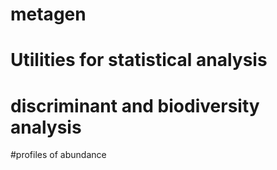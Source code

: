 # metagen
# Utilities for statistical analysis
# discriminant and biodiversity analysis
#profiles of abundance
